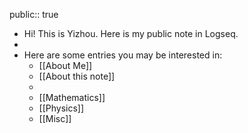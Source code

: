 public:: true

- Hi! This is Yizhou. Here is my public note in Logseq.
-
- Here are some entries you may be interested in:
	- [[About Me]]
	- [[About this note]]
	-
	- [[Mathematics]]
	- [[Physics]]
	- [[Misc]]